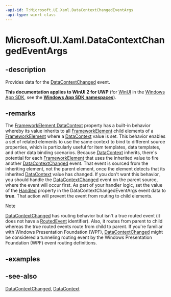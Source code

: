 ```yaml
---
-api-id: T:Microsoft.UI.Xaml.DataContextChangedEventArgs
-api-type: winrt class
---
```


<!-- Class syntax.
public class DataContextChangedEventArgs : Windows.UI.Xaml.IDataContextChangedEventArgs
-->

# Microsoft.UI.Xaml.DataContextChangedEventArgs

## -description
Provides data for the [DataContextChanged](frameworkelement_datacontextchanged.md) event.

**This documentation applies to WinUI 2 for UWP** (for [WinUI](/windows/apps/winui/winui3/) in the [Windows App SDK](/windows/apps/windows-app-sdk/), see the **[Windows App SDK namespaces](/windows/windows-app-sdk/api/winrt/)**).

## -remarks
The [FrameworkElement.DataContext](frameworkelement_datacontext.md) property has a built-in behavior whereby its value inherits to all [FrameworkElement](frameworkelement.md) child elements of a [FrameworkElement](frameworkelement.md) where a [DataContext](frameworkelement_datacontext.md) value is set. This behavior enables a set of related elements to use the same context to bind to different source properties, which is particularly useful for item templates, data templates, and other data binding scenarios. Because [DataContext](frameworkelement_datacontext.md) inherits, there's potential for each [FrameworkElement](frameworkelement.md) that uses the inherited value to fire another [DataContextChanged](frameworkelement_datacontextchanged.md) event. That event is sourced from the inheriting element, not the parent element, once the element detects that its inherited [DataContext](frameworkelement_datacontext.md) value has changed. If you don't want this behavior, you should handle the [DataContextChanged](frameworkelement_datacontextchanged.md) event on the parent source, where the event will occur first. As part of your handler logic, set the value of the [Handled](datacontextchangedeventargs_handled.md) property in the DataContextChangedEventArgs event data to **true**. That action will prevent the event from routing to child elements.

> [!NOTE]
> [DataContextChanged](frameworkelement_datacontextchanged.md) has routing behavior but isn't a true routed event (it does not have a [RoutedEvent](routedevent.md) identifier). Also, it routes from parent to child whereas the true routed events route from child to parent. If you're familiar with Windows Presentation Foundation (WPF), [DataContextChanged](frameworkelement_datacontextchanged.md) might be considered a tunneling routing event by the Windows Presentation Foundation (WPF) event routing definitions.

## -examples

## -see-also
[DataContextChanged](frameworkelement_datacontextchanged.md), [DataContext](frameworkelement_datacontext.md)
